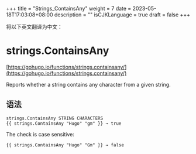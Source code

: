 +++
title = "Strings_ContainsAny"
weight = 7
date = 2023-05-18T17:03:08+08:00
description = ""
isCJKLanguage = true
draft = false
+++

将以下英文翻译为中文：
# strings.ContainsAny

[https://gohugo.io/functions/strings.containsany/](https://gohugo.io/functions/strings.containsany/)

Reports whether a string contains any character from a given string.

## 语法

```
strings.ContainsAny STRING CHARACTERS
{{ strings.ContainsAny "Hugo" "gm" }} → true
```

The check is case sensitive:

```
{{ strings.ContainsAny "Hugo" "Gm" }} → false
```
